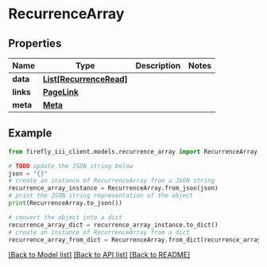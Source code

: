 # RecurrenceArray


## Properties

Name | Type | Description | Notes
------------ | ------------- | ------------- | -------------
**data** | [**List[RecurrenceRead]**](RecurrenceRead.md) |  | 
**links** | [**PageLink**](PageLink.md) |  | 
**meta** | [**Meta**](Meta.md) |  | 

## Example

```python
from firefly_iii_client.models.recurrence_array import RecurrenceArray

# TODO update the JSON string below
json = "{}"
# create an instance of RecurrenceArray from a JSON string
recurrence_array_instance = RecurrenceArray.from_json(json)
# print the JSON string representation of the object
print(RecurrenceArray.to_json())

# convert the object into a dict
recurrence_array_dict = recurrence_array_instance.to_dict()
# create an instance of RecurrenceArray from a dict
recurrence_array_from_dict = RecurrenceArray.from_dict(recurrence_array_dict)
```
[[Back to Model list]](../README.md#documentation-for-models) [[Back to API list]](../README.md#documentation-for-api-endpoints) [[Back to README]](../README.md)


